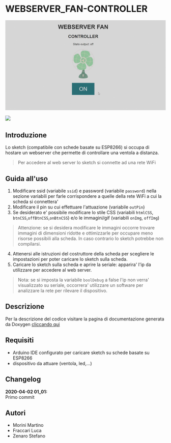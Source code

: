 # WEBSERVER_FAN-CONTROLLER

![](doc/webpage.gif)

![](webpage.gif)

## Introduzione

Lo sketch (compatibile con schede basate su ESP8266)
si occupa di hostare un webserver 
che permette di controllare una ventola a distanza.
> Per accedere al web server lo sketch si connette ad una rete WiFi

## Guida all'uso

1. Modificare ssid (variabile ```ssid```) e password (variabile ```password```) nella sezione variabili
   per farle corrispondere a quelle della rete WiFi
   a cui la scheda si connettera'
2. Modificare il pin su cui effettuare l'attuazione (variabile ```outPin```)
3. Se desiderato e' possibile modificare lo stile CSS (variabili ```htmlCSS```, ```btnCSS```,```offBtnCSS```,```onBtnCSS```)
   e/o le immagini/gif (variabili ```onImg```, ```offImg```)
> Attenzione: se si desidera modificare le immagini occorre trovare immagini di dimensioni ridotte
> e ottimizzarle per occupare meno risorse possibili alla scheda. In caso contrario lo sketch potrebbe
> non compilarsi.
4. Attenersi alle istruzioni del costruttore della scheda per scegliere le impostazioni
   per poter caricare lo sketch sulla scheda.
5. Caricare lo sketch sulla scheda e aprire la seriale: apparira' l'ip da utilizzare per accedere al web server.
> Nota: se si imposta la variabile ```boolDebug``` a false l'ip non verra' visualizzato su seriale, occorrera'
> utilizzare un software per analizzare la rete per rilevare il dispositivo.

## Descrizione
Per la descrizione del codice visitare la pagina
di documentazione generata da Doxygen [cliccando qui]()

## Requisiti
* Arduino IDE configurato per caricare sketch su schede basate su ESP8266
* dispositivo da attuare (ventola, led,...)

## Changelog

**2020-04-02 01_01:** <br>
Primo commit

## Autori
* Morini Martino
* Fraccari Luca
* Zenaro Stefano